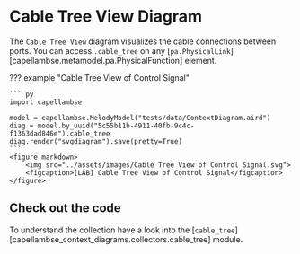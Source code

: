 <!--
 ~ SPDX-FileCopyrightText: 2022 Copyright DB InfraGO AG and the capellambse-context-diagrams contributors
 ~ SPDX-License-Identifier: Apache-2.0
 -->

# Cable Tree View Diagram

The `Cable Tree View` diagram visualizes the cable connections between ports.
You can access `.cable_tree` on any
[`pa.PhysicalLink`][capellambse.metamodel.pa.PhysicalFunction] element.

??? example "Cable Tree View of Control Signal"

    ``` py
    import capellambse

    model = capellambse.MelodyModel("tests/data/ContextDiagram.aird")
    diag = model.by_uuid("5c55b11b-4911-40fb-9c4c-f1363dad846e").cable_tree
    diag.render("svgdiagram").save(pretty=True)
    ```
    <figure markdown>
        <img src="../assets/images/Cable Tree View of Control Signal.svg">
        <figcaption>[LAB] Cable Tree View of Control Signal</figcaption>
    </figure>

## Check out the code

To understand the collection have a look into the
[`cable_tree`][capellambse_context_diagrams.collectors.cable_tree]
module.
